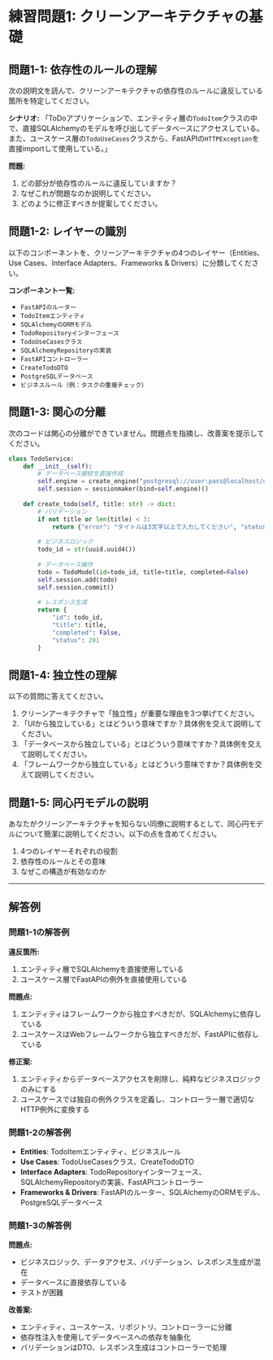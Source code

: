 # 練習問題1: クリーンアーキテクチャの基礎

## 問題1-1: 依存性のルールの理解

次の説明文を読んで、クリーンアーキテクチャの依存性のルールに違反している箇所を特定してください。

**シナリオ:**
「ToDoアプリケーションで、エンティティ層の`TodoItem`クラスの中で、直接SQLAlchemyのモデルを呼び出してデータベースにアクセスしている。また、ユースケース層の`TodoUseCases`クラスから、FastAPIの`HTTPException`を直接importして使用している。」

**問題:**
1. どの部分が依存性のルールに違反していますか？
2. なぜこれが問題なのか説明してください。
3. どのように修正すべきか提案してください。

## 問題1-2: レイヤーの識別

以下のコンポーネントを、クリーンアーキテクチャの4つのレイヤー（Entities、Use Cases、Interface Adapters、Frameworks & Drivers）に分類してください。

**コンポーネント一覧:**
- `FastAPIのルーター`
- `TodoItemエンティティ`
- `SQLAlchemyのORMモデル`
- `TodoRepositoryインターフェース`
- `TodoUseCasesクラス`
- `SQLAlchemyRepositoryの実装`
- `FastAPIコントローラー`
- `CreateTodoDTO`
- `PostgreSQLデータベース`
- `ビジネスルール（例：タスクの重複チェック）`

## 問題1-3: 関心の分離

次のコードは関心の分離ができていません。問題点を指摘し、改善案を提示してください。

```python
class TodoService:
    def __init__(self):
        # データベース接続を直接作成
        self.engine = create_engine("postgresql://user:pass@localhost/db")
        self.session = sessionmaker(bind=self.engine)()
    
    def create_todo(self, title: str) -> dict:
        # バリデーション
        if not title or len(title) < 3:
            return {"error": "タイトルは3文字以上で入力してください", "status": 400}
        
        # ビジネスロジック
        todo_id = str(uuid.uuid4())
        
        # データベース操作
        todo = TodoModel(id=todo_id, title=title, completed=False)
        self.session.add(todo)
        self.session.commit()
        
        # レスポンス生成
        return {
            "id": todo_id,
            "title": title,
            "completed": False,
            "status": 201
        }
```

## 問題1-4: 独立性の理解

以下の質問に答えてください。

1. クリーンアーキテクチャで「独立性」が重要な理由を3つ挙げてください。
2. 「UIから独立している」とはどういう意味ですか？具体例を交えて説明してください。
3. 「データベースから独立している」とはどういう意味ですか？具体例を交えて説明してください。
4. 「フレームワークから独立している」とはどういう意味ですか？具体例を交えて説明してください。

## 問題1-5: 同心円モデルの説明

あなたがクリーンアーキテクチャを知らない同僚に説明するとして、同心円モデルについて簡潔に説明してください。以下の点を含めてください。

1. 4つのレイヤーそれぞれの役割
2. 依存性のルールとその意味
3. なぜこの構造が有効なのか

---

## 解答例

### 問題1-1の解答例

**違反箇所:**
1. エンティティ層でSQLAlchemyを直接使用している
2. ユースケース層でFastAPIの例外を直接使用している

**問題点:**
1. エンティティはフレームワークから独立すべきだが、SQLAlchemyに依存している
2. ユースケースはWebフレームワークから独立すべきだが、FastAPIに依存している

**修正案:**
1. エンティティからデータベースアクセスを削除し、純粋なビジネスロジックのみにする
2. ユースケースでは独自の例外クラスを定義し、コントローラー層で適切なHTTP例外に変換する

### 問題1-2の解答例

- **Entities**: TodoItemエンティティ、ビジネスルール
- **Use Cases**: TodoUseCasesクラス、CreateTodoDTO
- **Interface Adapters**: TodoRepositoryインターフェース、SQLAlchemyRepositoryの実装、FastAPIコントローラー
- **Frameworks & Drivers**: FastAPIのルーター、SQLAlchemyのORMモデル、PostgreSQLデータベース

### 問題1-3の解答例

**問題点:**
- ビジネスロジック、データアクセス、バリデーション、レスポンス生成が混在
- データベースに直接依存している
- テストが困難

**改善案:**
- エンティティ、ユースケース、リポジトリ、コントローラーに分離
- 依存性注入を使用してデータベースへの依存を抽象化
- バリデーションはDTO、レスポンス生成はコントローラーで処理